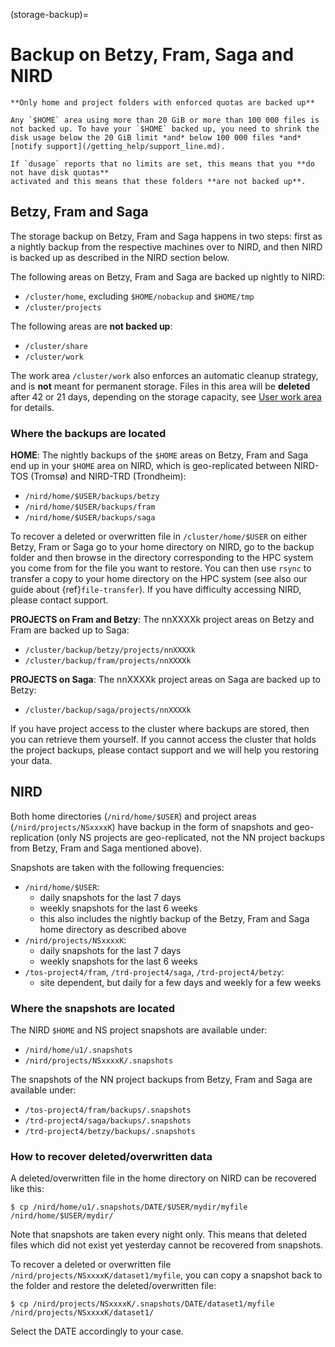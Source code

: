 (storage-backup)=

# Backup on Betzy, Fram, Saga and NIRD

```{warning}
**Only home and project folders with enforced quotas are backed up**

Any `$HOME` area using more than 20 GiB or more than 100 000 files is
not backed up. To have your `$HOME` backed up, you need to shrink the
disk usage below the 20 GiB limit *and* below 100 000 files *and*
[notify support](/getting_help/support_line.md).

If `dusage` reports that no limits are set, this means that you **do not have disk quotas**
activated and this means that these folders **are not backed up**.
```


## Betzy, Fram and Saga

The storage backup on Betzy, Fram and Saga happens in two steps: first as a nightly backup from the
respective machines over to NIRD, and then NIRD is backed up as described in the NIRD section below.

The following areas on Betzy, Fram and Saga are backed up nightly to NIRD:
- `/cluster/home`, excluding `$HOME/nobackup` and `$HOME/tmp`
- `/cluster/projects`

The following areas are **not backed up**:
- `/cluster/share`
- `/cluster/work`

The work area `/cluster/work` also enforces an automatic cleanup strategy, and
is **not** meant for permanent storage.
Files in this area will be **deleted** after 42 or 21 days, depending on the storage capacity,
see [User work area](user-work-area) for details.


### Where the backups are located

**HOME**: The nightly backups of the `$HOME` areas on Betzy, Fram and Saga end up in your `$HOME` area on
NIRD, which is geo-replicated between NIRD-TOS (Tromsø) and NIRD-TRD (Trondheim):
- `/nird/home/$USER/backups/betzy`
- `/nird/home/$USER/backups/fram`
- `/nird/home/$USER/backups/saga`

To recover a deleted or overwritten file in `/cluster/home/$USER` on either Betzy, Fram or Saga
go to your home directory on NIRD, go to the backup folder and then browse in the directory
corresponding to the HPC system you come from for the file you want to restore.
You can then use `rsync` to transfer a copy to your home directory on the HPC system
(see also our guide about {ref}`file-transfer`).
If you have difficulty accessing NIRD, please contact support.

**PROJECTS on Fram and Betzy**: The nnXXXXk project areas on Betzy and Fram
are backed up to Saga:
- `/cluster/backup/betzy/projects/nnXXXXk`
- `/cluster/backup/fram/projects/nnXXXXk`

**PROJECTS on Saga**: The nnXXXXk project areas on Saga
are backed up to Betzy:
- `/cluster/backup/saga/projects/nnXXXXk`

If you have project access to the cluster where backups are stored, then you
can retrieve them yourself. If you cannot access the cluster that holds the
project backups, please contact support and we will help you restoring your
data.


## NIRD

Both home directories (`/nird/home/$USER`) and project areas (`/nird/projects/NSxxxxK`) have
backup in the form of snapshots and geo-replication (only NS projects are geo-replicated,
not the NN project backups from Betzy, Fram and Saga mentioned above).

Snapshots are taken with the following frequencies:
* `/nird/home/$USER`:
  - daily snapshots for the last 7 days
  - weekly snapshots for the last 6 weeks
  - this also includes the nightly backup of the Betzy, Fram and Saga home directory as described above
* `/nird/projects/NSxxxxK`:
  - daily snapshots for the last 7 days
  - weekly snapshots for the last 6 weeks
* `/tos-project4/fram`, `/trd-project4/saga`, `/trd-project4/betzy`:
  - site dependent, but daily for a few days and weekly for a few weeks


### Where the snapshots are located

The NIRD `$HOME` and NS project snapshots are available under:
- `/nird/home/u1/.snapshots`
- `/nird/projects/NSxxxxK/.snapshots`

The snapshots of the NN project backups from Betzy, Fram and Saga are available under:
- `/tos-project4/fram/backups/.snapshots`
- `/trd-project4/saga/backups/.snapshots`
- `/trd-project4/betzy/backups/.snapshots`


### How to recover deleted/overwritten data

A deleted/overwritten file in the home directory on NIRD can be recovered like this:
```console
$ cp /nird/home/u1/.snapshots/DATE/$USER/mydir/myfile /nird/home/$USER/mydir/
```

Note that snapshots are taken every night only. This means that deleted files
which did not exist yet yesterday cannot be recovered from snapshots.

To recover a deleted or overwritten file `/nird/projects/NSxxxxK/dataset1/myfile`,
you can copy a snapshot back to the folder and restore the deleted/overwritten file:
```console
$ cp /nird/projects/NSxxxxK/.snapshots/DATE/dataset1/myfile /nird/projects/NSxxxxK/dataset1/
```

Select the DATE accordingly to your case.
